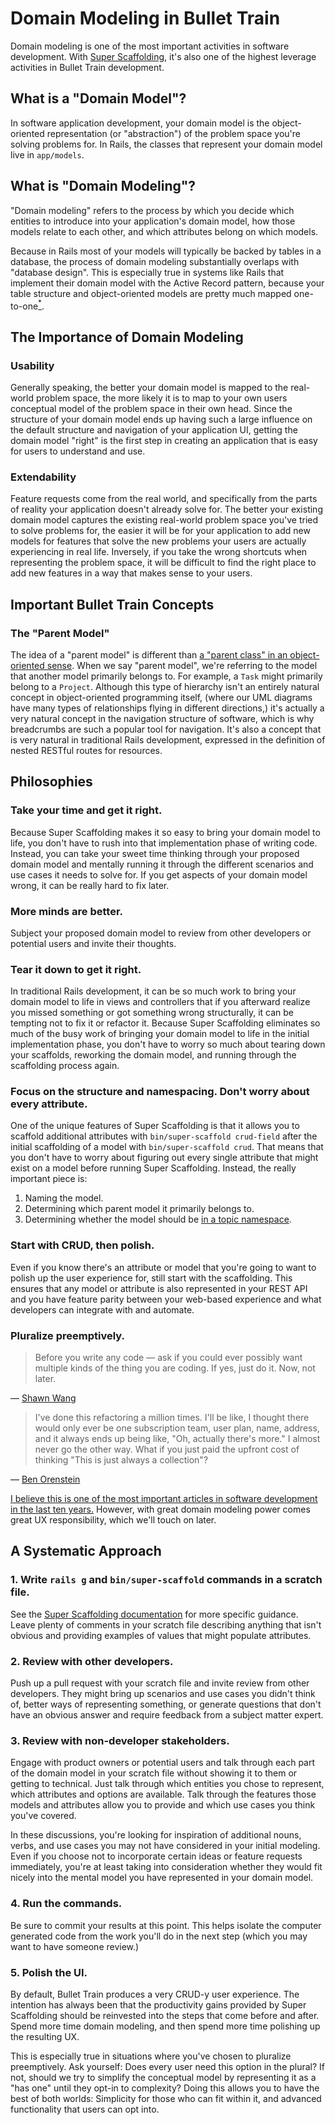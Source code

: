 # Domain Modeling in Bullet Train

Domain modeling is one of the most important activities in software development. With [Super Scaffolding](/docs/super-scaffolding.md), it's also one of the highest leverage activities in Bullet Train development.

## What is a "Domain Model"?

In software application development, your domain model is the object-oriented representation (or "abstraction") of the problem space you're solving problems for. In Rails, the classes that represent your domain model live in `app/models`.

## What is "Domain Modeling"?

"Domain modeling" refers to the process by which you decide which entities to introduce into your application's domain model, how those models relate to each other, and which attributes belong on which models.

Because in Rails most of your models will typically be backed by tables in a database, the process of domain modeling substantially overlaps with "database design". This is especially true in systems like Rails that implement their domain model with the Active Record pattern, because your table structure and object-oriented models are pretty much mapped one-to-one[<sup>*</sup>](https://en.wikipedia.org/wiki/Object–relational_impedance_mismatch).

## The Importance of Domain Modeling

### Usability

Generally speaking, the better your domain model is mapped to the real-world problem space, the more likely it is to map to your own users conceptual model of the problem space in their own head. Since the structure of your domain model ends up having such a large influence on the default structure and navigation of your application UI, getting the domain model "right" is the first step in creating an application that is easy for users to understand and use.

### Extendability

Feature requests come from the real world, and specifically from the parts of reality your application doesn't already solve for. The better your existing domain model captures the existing real-world problem space you've tried to solve problems for, the easier it will be for your application to add new models for features that solve the new problems your users are actually experiencing in real life. Inversely, if you take the wrong shortcuts when representing the problem space, it will be difficult to find the right place to add new features in a way that makes sense to your users.

## Important Bullet Train Concepts

### The "Parent Model"

The idea of a "parent model" is different than [a "parent class" in an object-oriented sense](https://en.wikipedia.org/wiki/Inheritance_\(object-oriented_programming\)). When we say "parent model", we're referring to the model that another model primarily belongs to. For example, a `Task` might primarily belong to a `Project`. Although this type of hierarchy isn't an entirely natural concept in object-oriented programming itself, (where our UML diagrams have many types of relationships flying in different directions,) it's actually a very natural concept in the navigation structure of software, which is why breadcrumbs are such a popular tool for navigation. It's also a concept that is very natural in traditional Rails development, expressed in the definition of nested RESTful routes for resources.

## Philosophies

### Take your time and get it right.

Because Super Scaffolding makes it so easy to bring your domain model to life, you don't have to rush into that implementation phase of writing code. Instead, you can take your sweet time thinking through your proposed domain model and mentally running it through the different scenarios and use cases it needs to solve for. If you get aspects of your domain model wrong, it can be really hard to fix later.

### More minds are better.

Subject your proposed domain model to review from other developers or potential users and invite their thoughts.

### Tear it down to get it right.

In traditional Rails development, it can be so much work to bring your domain model to life in views and controllers that if you afterward realize you missed something or got something wrong structurally, it can be tempting not to fix it or refactor it. Because Super Scaffolding eliminates so much of the busy work of bringing your domain model to life in the initial implementation phase, you don't have to worry so much about tearing down your scaffolds, reworking the domain model, and running through the scaffolding process again.

### Focus on the structure and namespacing. Don't worry about every attribute.

One of the unique features of Super Scaffolding is that it allows you to scaffold additional attributes with `bin/super-scaffold crud-field` after the initial scaffolding of a model with `bin/super-scaffold crud`. That means that you don't have to worry about figuring out every single attribute that might exist on a model before running Super Scaffolding. Instead, the really important piece is:

1. Naming the model.
2. Determining which parent model it primarily belongs to.
3. Determining whether the model should be [in a topic namespace](https://blog.bullettrain.co/rails-model-namespacing/).

### Start with CRUD, then polish.

Even if you know there's an attribute or model that you're going to want to polish up the user experience for, still start with the scaffolding. This ensures that any model or attribute is also represented in your REST API and you have feature parity between your web-based experience and what developers can integrate with and automate.

### Pluralize preemptively.

> Before you write any code — ask if you could ever possibly want multiple kinds of the thing you are coding. If yes, just do it. Now, not later.

— [Shawn Wang](https://twitter.com/swyx)

> I've done this refactoring a million times. I'll be like, I thought there would only ever be one subscription team, user plan, name, address, and it always ends up being like, "Oh, actually there's more." I almost never go the other way. What if you just paid the upfront cost of thinking "This is just always a collection"?

— [Ben Orenstein](https://twitter.com/r00k)

[I believe this is one of the most important articles in software development in the last ten years.](https://www.swyx.io/preemptive-pluralization/) However, with great domain modeling power comes great UX responsibility, which we'll touch on later.

## A Systematic Approach

### 1. Write `rails g` and `bin/super-scaffold` commands in a scratch file.

See the [Super Scaffolding documentation](/docs/super-scaffolding.md) for more specific guidance. Leave plenty of comments in your scratch file describing anything that isn't obvious and providing examples of values that might populate attributes.

### 2. Review with other developers.

Push up a pull request with your scratch file and invite review from other developers. They might bring up scenarios and use cases you didn't think of, better ways of representing something, or generate questions that don't have an obvious answer and require feedback from a subject matter expert.

### 3. Review with non-developer stakeholders.

Engage with product owners or potential users and talk through each part of the domain model in your scratch file without showing it to them or getting to technical. Just talk through which entities you chose to represent, which attributes and options are available. Talk through the features those models and attributes allow you to provide and which use cases you think you've covered.

In these discussions, you're looking for inspiration of additional nouns, verbs, and use cases you may not have considered in your initial modeling. Even if you choose not to incorporate certain ideas or feature requests immediately, you're at least taking into consideration whether they would fit nicely into the mental model you have represented in your domain model.

### 4. Run the commands.

Be sure to commit your results at this point. This helps isolate the computer generated code from the work you'll do in the next step (which you may want to have someone review.)

### 5. Polish the UI.

By default, Bullet Train produces a very CRUD-y user experience. The intention has always been that the productivity gains provided by Super Scaffolding should be reinvested into the steps that come before and after. Spend more time domain modeling, and then spend more time polishing up the resulting UX.

This is especially true in situations where you've chosen to pluralize preemptively. Ask yourself: Does every user need this option in the plural? If not, should we try to simplify the conceptual model by representing it as a "has one" until they opt-in to complexity? Doing this allows you to have the best of both worlds: Simplicity for those who can fit within it, and advanced functionality that users can opt into.
